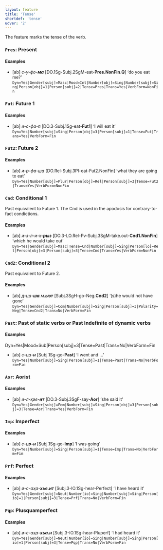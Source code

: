 ```yaml
---
layout: feature
title: 'Tense'
shortdef: 'tense'
udver: '2'
---
```


The feature marks the tense of the verb.

### <a name="Pres">`Pres`</a>: Present

#### Examples

* [ab] _с-у-фо-<b>ма</b>_ [DO.1Sg-Subj.2SgM-eat-<b>Pres.NonFin.Q</b>] ‘do you eat me?’ `Dyn=Yes|Gender[subj]=Masc|Mood=Int|Number[obj]=Sing|Number[subj]=Sing|Person[obj]=1|Person[subj]=2|Tense=Pres|Trans=Yes|VerbForm=NonFin`

### <a name="Fut">`Fut`</a>: Future 1

#### Examples

* [ab] _и-с-фа-п_ [DO.3-Subj.1Sg-eat-<b>Fut1</b>] ‘I will eat it’ `Dyn=Yes|Number[subj]=Sing|Person[obj]=3|Person[subj]=1|Tense=Fut|Trans=Yes|VerbForm=Fin`

### <a name="Fut2">`Fut2`</a>: Future 2

#### Examples

* [ab] _и-р-фа-ша_ [DO.Rel-Subj.3Pl-eat-Fut2.NonFin] ‘what they are going to eat’ `Dyn=Yes|Number[subj]=Plur|Person[obj]=Rel|Person[subj]=3|Tense=Fut2|Trans=Yes|VerbForm=NonFin`

### <a name="Cnd">`Cnd`</a>: Conditional 1

Past equivalent to Future 1.
The Cnd is used in the apodosis for contrary-to-fact condictions.

#### Examples

* [ab] _и-з-л-и-х-<b>рыз</b>_ [DO.3-LO.Rel-Pv-Subj.3SgM-take.out-<b>Cnd1.NonFin</b>] ‘which he would take out’ `Dyn=Yes|Gender[subj]=Masc|Tense=Cnd|Number[subj]=Sing|Person[lo]=Rel|Person[obj]=3|Person[subj]=3|Tense=Cnd|Trans=Yes|VerbForm=NonFin`

### <a name="Cnd2">`Cnd2`</a>: Conditional 2

Past equivalent to Future 2.

#### Examples

* [ab] _д-ца-<b>ша</b>.м.<b>ызт</b>_ [Subj.3SgH-go-Neg.<b>Cnd2</b>] ‘(s)he would not have gone’ `Dyn=Yes|Gender[subj]=Com|Number[subj]=Sing|Person[subj]=3|Polarity=Neg|Tense=Cnd2|Trans=No|VerbForm=Fin`

### <a name="Past">`Past`</a>: Past of static verbs or Past Indefinite of dynamic verbs

#### Examples

Dyn=Yes|Mood=Sub|Person[subj]=3|Tense=Past|Trans=No|VerbForm=Fin

* [ab] _с-ца-<b>н</b>_ [Subj.1Sg-go-<b>Past</b>] ‘I went and …’ `Dyn=Yes|Number[subj]=Sing|Person[subj]=1|Tense=Past|Trans=No|VerbForm=Fin`

### <a name="Aor">`Aor`</a>: Aorist

#### Examples

* [ab] _и-л-ҳәе-<b>ит</b>_ [DO.3-Subj.3SgF-say-<b>Aor</b>] ‘she said it’ `Dyn=Yes|Gender[subj]=Fem|Number[subj]=Sing|Person[obj]=3|Person[subj]=3|Tense=Aor|Trans=Yes|VerbForm=Fin`

### <a name="Imp">`Imp`</a>: Imperfect

#### Examples

* [ab] _с-ц<b>о-н</b>_ [Subj.1Sg-go-<b>Imp</b>] ‘I was going’ `Dyn=Yes|Number[subj]=Sing|Person[subj]=1|Tense=Imp|Trans=No|VerbForm=Fin`

### <a name="Prf">`Prf`</a>: Perfect

#### Examples

* [ab] _ø-с-аҳа-<b>хье.ит</b>_ [Subj.3-IO.1Sg-hear-Perfect] ‘I have heard it’ `Dyn=Yes|Gender[subj]=Neut|Number[io]=Sing|Number[subj]=Sing|Person[io]=1|Person[subj]=3|Tense=Prf|Trans=No|VerbForm=Fin`

### <a name="Pqp">`Pqp`</a>: Plusquamperfect

#### Examples

* [ab] _ø-с-аҳа-<b>хьа.н</b>_ [Subj.3-IO.1Sg-hear-Pluperf] ‘I had heard it’ `Dyn=Yes|Gender[subj]=Neut|Number[io]=Sing|Number[subj]=Sing|Person[io]=1|Person[subj]=3|Tense=Pqp|Trans=No|VerbForm=Fin`

<!-- Interlanguage links updated Po 11. listopadu 2024, 20:10:07 CET -->
